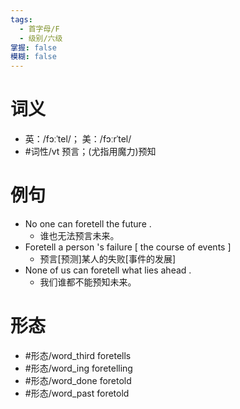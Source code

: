 ```yaml
---
tags:
  - 首字母/F
  - 级别/六级
掌握: false
模糊: false
---
```

# 词义
- 英：/fɔːˈtel/； 美：/fɔːrˈtel/
- #词性/vt  预言；(尤指用魔力)预知
# 例句
- No one can foretell the future .
	- 谁也无法预言未来。
- Foretell a person 's failure [ the course of events ]
	- 预言[预测]某人的失败[事件的发展]
- None of us can foretell what lies ahead .
	- 我们谁都不能预知未来。
# 形态
- #形态/word_third foretells
- #形态/word_ing foretelling
- #形态/word_done foretold
- #形态/word_past foretold
